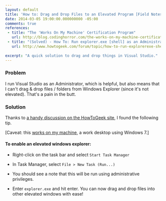 ```yaml
---
layout: default
title: 'How to: Drag and Drop Files to an Elevated Program [Field Notes]'
date: 2014-03-05 19:00:00.000000000 -05:00
comments: true
references: 
 - title: "The 'Works On My Machine' Certification Program"
   url: http://blog.codinghorror.com/the-works-on-my-machine-certification-program/
 - title: "(Solved) - How To: Run explorer.exe [shell] as an Administrator - Win7"
   url: http://www.howtogeek.com/forum/topic/how-to-run-explorerexe-shell-as-an-administrator-win7
   
excerpt: "A quick solution to drag and drop things in Visual Studio."
---
```

### Problem

I run Visual Studio as an Administrator, which is helpful, but also means that I can't drag &amp; drop files / folders from Windows Explorer (since it's not elevated). That's a pain in the butt.

### Solution

Thanks to [a handy discussion on the HowToGeek site][HTG Link], I found the following tip.

[Caveat: this [works on my machine][WOMM Link], a work desktop using Windows 7.]

#### To enable an elevated windows explorer:
* Right-click on the task bar and select `Start Task Manager`
* In Task Manager, select `File > New Task (Run...)`
* You should see a note that this will be run using administrative privileges. 

* Enter `explorer.exe` and hit enter.
You can now drag and drop files into other elevated windows with ease! 

[HTG Link]: http://www.howtogeek.com/forum/topic/how-to-run-explorerexe-shell-as-an-administrator-win7
[WOMM Link]: http://blog.codinghorror.com/the-works-on-my-machine-certification-program/